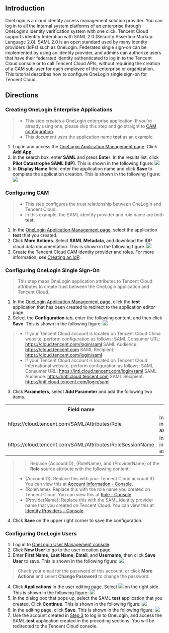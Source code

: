 ## Introduction
OneLogin is a cloud identity access management solution provider. You can log in to all the internal system platforms of an enterprise through OneLogin’s identity verification system with one click. Tencent Cloud supports identity federation with SAML 2.0 (Security Assertion Markup Language 2.0). SAML 2.0 is an open standard used by many identity providers (IdPs) such as OneLogin. Federated single sign-on can be implemented by using an identity provider, and admins can authorize users that have their federated identity authenticated to log in to the Tencent Cloud console or to call Tencent Cloud APIs, without requiring the creation of a CAM sub-user for each employee of the enterprise or organization.
This tutorial describes how to configure OneLogin single sign-on for Tencent Cloud.

## Directions
### Creating OneLogin Enterprise Applications
>
> - This step creates a OneLogin enterprise application. If you’re already using one, please skip this step and go straight to [CAM configuration](#cam).
> - This document uses the application name **test** as an example.

1. Log in and access the [OneLogin Application Management page](https://xiaoyu.onelogin.com/apps). Click **Add App**.
2. In the search box, enter **SAML** and press **Enter**. In the results list, click **Pilot Catastrophe SAML (IdP)**. This is shown in the following figure:
![](https://main.qcloudimg.com/raw/2f80d98e0a6f05a589bd6a87323e56f7.png)
3. In **Display Name** field, enter the application name and click **Save** to complete the application creation. This is shown in the following figure:
 ![](https://main.qcloudimg.com/raw/d600fb5d578a92f9a2bf5cba1605af46.png)

<span id="cam"></span>
### Configuring CAM
> 
>- This step configures the trust relationship between OneLogin and Tencent Cloud.
> - In this example, the SAML identity provider and role name are both **test**.

1. In the [OneLogin Application Management page](https://xiaoyu.onelogin.com/apps), select the application **test** that you created.
2. Click **More Actions**. Select **SAML Metadata**, and download the IDP cloud data documentation. This is shown in the following figure.
![](https://main.qcloudimg.com/raw/a1c304fad4d9b7a898beceae9bf977f6.png)
3. Create the Tencent Cloud CAM identity provider and roles. For more information, see [Creating an IdP](https://intl.cloud.tencent.com/document/product/598/30391).

### Configuring OneLogin Single Sign-On
> This step maps OneLogin application attributes to Tencent Cloud attributes to create trust between the OneLogin application and Tencent Cloud.

1. In the [OneLogin Application Management page](https://xiaoyu.onelogin.com/apps), click the **test** application that has been created to redirect to the application editor page.
2. Select the **Configuration** tab, enter the following content, and then click **Save**. This is shown in the following figure:
![](https://main.qcloudimg.com/raw/89ba839089fe217aeedf1753010238ae.png)

>>
> - If your Tencent Cloud account is located on Tencent Cloud China website, perform configuration as follows:
SAML Consumer URL: https://cloud.tencent.com/login/saml
SAML Audience: https://cloud.tencent.com
SAML Recipient: https://cloud.tencent.com/login/saml
> - If your Tencent Cloud account is located on Tencent Cloud International website, perform configuration as follows:
SAML Consumer URL: https://intl.cloud.tencent.com/login/saml
SAML Audience: https://intl.cloud.tencent.com
SAML Recipient: https://intl.cloud.tencent.com/login/saml

3. Click **Parameters**, select **Add Parameter** and add the following two items.

<table>
	<tr>
		<th>Field name</th>
		<th>Flags</th>
		<th>Value</th>
		<th>Source Attribute</th>
	</tr>
	<tr>
		<td>https://cloud.tencent.com/SAML/Attributes/Role</td>
		<td>Include in SAML assertion</td>
		<td>Macro</td>
	<td>qcs::cam::uin/{AccountID}:roleName/{RoleName1};qcs::cam::uin/{AccountID}:roleName/{RoleName2},qcs::cam::uin/{AccountID}:saml-provider/{ProviderName}</td>
	</tr>
		<tr>
		<td>https://cloud.tencent.com/SAML/Attributes/RoleSessionName</td>
		<td>Include in SAML assertion</td>
		<td>Macro</td>
		<td>Test</td>
	</tr>
</table>


>> Replace {AccountID}, {RoleName}, and {ProviderName} of the **Role** source attribute with the following content:
>- {AccountID}: Replace this with your Tencent Cloud account ID. You can view this at [Account Information - Console](https://console.cloud.tencent.com/developer).
>- {RoleName}: Replace this with the role name you created on Tencent Cloud. You can view this at [Role - Console](https://console.cloud.tencent.com/cam/role).
>- {ProviderName}: Replace this with the SAML identity provider name that you created on Tencent Cloud. You can view this at [Identity Providers - Console](https://console.cloud.tencent.com/cam/idp).
>
4. Click **Save** on the upper right corner to save the configuration.

### Configuring OneLogin Users
1. Log in to [OneLogin User Management console](https://xiaoyu.onelogin.com/users).
2. Click **New User** to go to the user creation page.
3. <span id="step3"></span>Enter **First Name**, **Last Name**, **Email**, and **Username**, then click **Save User** to save. This is shown in the following figure:
![](https://main.qcloudimg.com/raw/ef4f738c88f3c97fe5980286ad383ffa.png)

>Check your email for the password of this account, or click **More Actions** and select **Change Password** to change the password.
>
4. Click **Applications** in the user editing page. Select <image style="margin:0;" src="https://main.qcloudimg.com/raw/98a24d12696834b52f559d0abe490fd2.png"> on the right side. This is shown in the following figure:
![](https://main.qcloudimg.com/raw/d8e9053d445b3af6d9aaecd74a0952b7.png)
5. In the dialog box that pops up, select the SAML **test** application that you created. Click **Continue**. This is shown in the following figure:
![](https://main.qcloudimg.com/raw/f7d3ecad4803cff72c62d665d4a2ec96.png)
6. In the editing page, click **Save**. This is shown in the following figure:
![](https://main.qcloudimg.com/raw/9d9389fbe5b821f23519524b30827c23.png)
7. Use the account created in [Step 3](#step3) to log in to OneLogin, and access the SAML **test** application created in the preceding sections. You will be redirected to the Tencent Cloud console.
